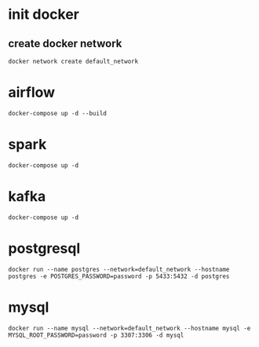 # init docker
## create docker network
``
docker network create default_network
``

# airflow
``
docker-compose up -d --build
``

# spark
``
docker-compose up -d
``

# kafka
``
docker-compose up -d
``

# postgresql
``
docker run --name postgres --network=default_network --hostname postgres -e POSTGRES_PASSWORD=password -p 5433:5432 -d postgres
``

# mysql
``
docker run --name mysql --network=default_network --hostname mysql -e MYSQL_ROOT_PASSWORD=password -p 3307:3306 -d mysql
``
